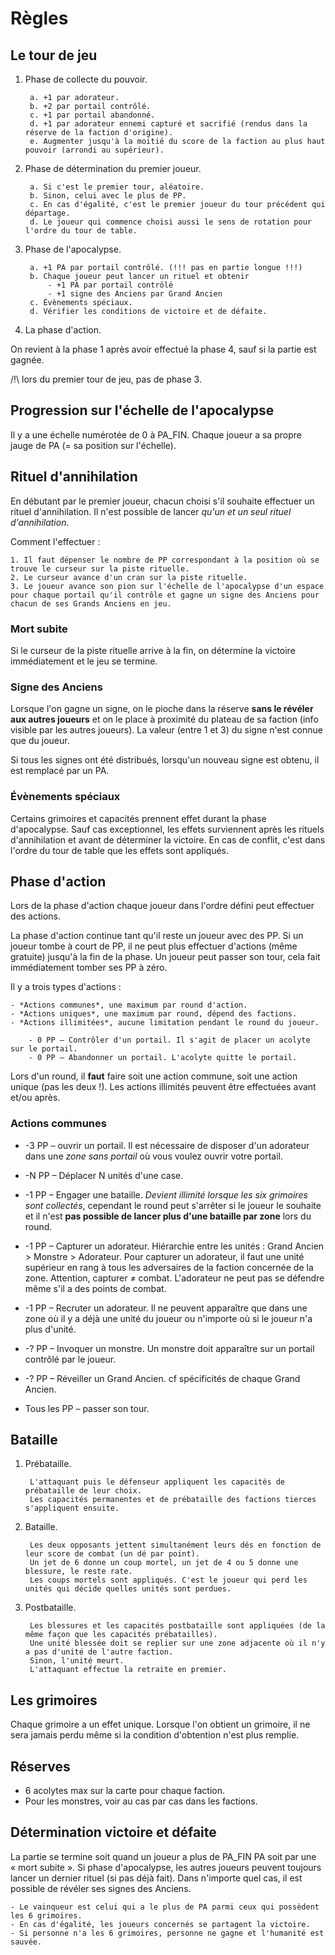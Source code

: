 # Règles

## Le tour de jeu

1. Phase de collecte du pouvoir.

        a. +1 par adorateur.
        b. +2 par portail contrôlé.
        c. +1 par portail abandonné.
        d. +1 par adorateur ennemi capturé et sacrifié (rendus dans la réserve de la faction d'origine).
        e. Augmenter jusqu'à la moitié du score de la faction au plus haut pouvoir (arrondi au supérieur).

2. Phase de détermination du premier joueur.

        a. Si c'est le premier tour, aléatoire.
        b. Sinon, celui avec le plus de PP.
        c. En cas d'égalité, c'est le premier joueur du tour précédent qui départage.
        d. Le joueur qui commence choisi aussi le sens de rotation pour l'ordre du tour de table.

3. Phase de l'apocalypse.

        a. +1 PA par portail contrôlé. (!!! pas en partie longue !!!)
        b. Chaque joueur peut lancer un rituel et obtenir
            - +1 PA par portail contrôlé
            - +1 signe des Anciens par Grand Ancien
        c. Évènements spéciaux.
        d. Vérifier les conditions de victoire et de défaite.

4. La phase d'action.


On revient à la phase 1 après avoir effectué la phase 4,
sauf si la partie est gagnée.

/!\\ lors du premier tour de jeu, pas de phase 3.


## Progression sur l'échelle de l'apocalypse

Il y a une échelle numérotée de 0 à PA_FIN.
Chaque joueur a sa propre jauge de PA (= sa position sur l'échelle).


## Rituel d'annihilation

En débutant par le premier joueur, chacun choisi s'il souhaite effectuer un rituel d'annihilation.
Il n'est possible de lancer *qu'un et un seul rituel d'annihilation*.

Comment l'effectuer :

    1. Il faut dépenser le nombre de PP correspondant à la position où se trouve le curseur sur la piste rituelle.
    2. Le curseur avance d'un cran sur la piste rituelle.
    3. Le joueur avance son pion sur l'échelle de l'apocalypse d'un espace pour chaque portail qu'il contrôle et gagne un signe des Anciens pour chacun de ses Grands Anciens en jeu.

### Mort subite

Si le curseur de la piste rituelle arrive à la fin, on détermine la victoire immédiatement et le jeu se termine.

### Signe des Anciens

Lorsque l'on gagne un signe, on le pioche dans la réserve **sans le révéler aux autres joueurs** et on le place à proximité du plateau de sa faction (info visible par les autres joueurs).
La valeur (entre 1 et 3) du signe n'est connue que du joueur.

Si tous les signes ont été distribués, lorsqu'un nouveau signe est obtenu, il est remplacé par un PA.

### Évènements spéciaux

Certains grimoires et capacités prennent effet durant la phase d'apocalypse.
Sauf cas exceptionnel, les effets surviennent après les rituels d'annihilation et avant de déterminer la victoire.
En cas de conflit, c'est dans l'ordre du tour de table que les effets sont appliqués.


## Phase d'action

Lors de la phase d'action chaque joueur dans l'ordre défini peut effectuer des actions.

La phase d'action continue tant qu'il reste un joueur avec des PP.
Si un joueur tombe à court de PP, il ne peut plus effectuer d'actions (même gratuite) jusqu'à la fin de la phase.
Un joueur peut passer son tour, cela fait immédiatement tomber ses PP à zéro.

Il y a trois types d'actions :

    - *Actions communes*, une maximum par round d'action.
    - *Actions uniques*, une maximum par round, dépend des factions.
    - *Actions illimitées*, aucune limitation pendant le round du joueur.

        - 0 PP — Contrôler d'un portail. Il s'agit de placer un acolyte sur le portail.
        - 0 PP – Abandonner un portail. L'acolyte quitte le portail.

Lors d'un round, il **faut** faire soit une action commune, soit une action unique (pas les deux !).
Les actions illimités peuvent être effectuées avant et/ou après.

### Actions communes

- -3 PP – ouvrir un portail.
    Il est nécessaire de disposer d'un adorateur dans une *zone sans portail* où vous voulez ouvrir votre portail.

- -N PP – Déplacer N unités d'une case.

- -1 PP – Engager une bataille.
    *Devient illimité lorsque les six grimoires sont collectés*, cependant le round peut s'arrêter si le joueur le souhaite et il n'est **pas possible de lancer plus d'une bataille par zone** lors du round.

- -1 PP – Capturer un adorateur.
    Hiérarchie entre les unités : Grand Ancien > Monstre > Adorateur.
    Pour capturer un adorateur, il faut une unité supérieur en rang à tous les adversaires de la faction concernée de la zone.
    Attention, capturer ≠ combat. L'adorateur ne peut pas se défendre même s'il a des points de combat.

- -1 PP – Recruter un adorateur.
    Il ne peuvent apparaître que dans une zone où il y a déjà une unité du joueur ou
    n'importe où si le joueur n'a plus d'unité.

- -? PP – Invoquer un monstre.
    Un monstre doit apparaître sur un portail contrôlé par le joueur.

- -? PP – Réveiller un Grand Ancien.
    cf spécificités de chaque Grand Ancien.

- Tous les PP – passer son tour.


## Bataille

1. Prébataille.

        L'attaquant puis le défenseur appliquent les capacités de prébataille de leur choix.
        Les capacités permanentes et de prébataille des factions tierces s'appliquent ensuite.

2. Bataille.

        Les deux opposants jettent simultanément leurs dés en fonction de leur score de combat (un dé par point).
        Un jet de 6 donne un coup mortel, un jet de 4 ou 5 donne une blessure, le reste rate.
        Les coups mortels sont appliqués. C'est le joueur qui perd les unités qui décide quelles unités sont perdues.

3. Postbataille.

        Les blessures et les capacités postbataille sont appliquées (de la même façon que les capacités prébatailles).
        Une unité blessée doit se replier sur une zone adjacente où il n'y a pas d'unité de l'autre faction.
        Sinon, l'unité meurt.
        L'attaquant effectue la retraite en premier.


## Les grimoires

Chaque grimoire a un effet unique.
Lorsque l'on obtient un grimoire, il ne sera jamais perdu même si la condition d'obtention n'est plus remplie.


## Réserves

- 6 acolytes max sur la carte pour chaque faction.
- Pour les monstres, voir au cas par cas dans les factions.


## Détermination victoire et défaite

La partie se termine soit quand un joueur a plus de PA_FIN PA soit par une « mort subite ».
Si phase d'apocalypse, les autres joueurs peuvent toujours lancer un dernier rituel (si pas déjà fait).
Dans n'importe quel cas, il est possible de révéler ses signes des Anciens.

    - Le vainqueur est celui qui a le plus de PA parmi ceux qui possèdent les 6 grimoires.
    - En cas d'égalité, les joueurs concernés se partagent la victoire.
    - Si personne n'a les 6 grimoires, personne ne gagne et l'humanité est sauvée.

